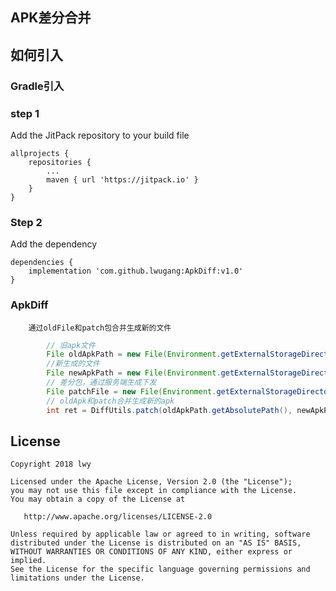 ## APK差分合并

## 如何引入
### Gradle引入
### step 1
Add the JitPack repository to your build file

```
allprojects {
    repositories {
        ...
        maven { url 'https://jitpack.io' }
    }
}
```

### Step 2
Add the dependency

```
dependencies {
    implementation 'com.github.lwugang:ApkDiff:v1.0'
}

```
### ApkDiff
        通过oldFile和patch包合并生成新的文件
```java
        // 旧apk文件
        File oldApkPath = new File(Environment.getExternalStorageDirectory(), "oldApk.apk");
        //新生成的文件
        File newApkPath = new File(Environment.getExternalStorageDirectory(), "newApk.apk");
        // 差分包，通过服务端生成下发
        File patchFile = new File(Environment.getExternalStorageDirectory(), "patch.patch");
        // oldApk和patch合并生成新的apk
        int ret = DiffUtils.patch(oldApkPath.getAbsolutePath(), newApkPath.getAbsolutePath(), patchFile.getAbsolutePath());
```

## License

   	Copyright 2018 lwy

    Licensed under the Apache License, Version 2.0 (the "License");
    you may not use this file except in compliance with the License.
    You may obtain a copy of the License at
    
       http://www.apache.org/licenses/LICENSE-2.0
    
    Unless required by applicable law or agreed to in writing, software
    distributed under the License is distributed on an "AS IS" BASIS,
    WITHOUT WARRANTIES OR CONDITIONS OF ANY KIND, either express or implied.
    See the License for the specific language governing permissions and
    limitations under the License.
